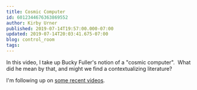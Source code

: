 ```yaml
---
title: Cosmic Computer
id: 6012344676363869552
author: Kirby Urner
published: 2019-07-14T19:57:00.000-07:00
updated: 2019-07-14T20:03:41.675-07:00
blog: control_room
tags: 
---
```


In this video, I take up Bucky Fuller's notion of a "cosmic computer".  What did he mean by that, and might we find a contextualizing literature?

I'm following up on [some recent videos](https://worldgame.blogspot.com/2019/07/missed-opportunities.html).